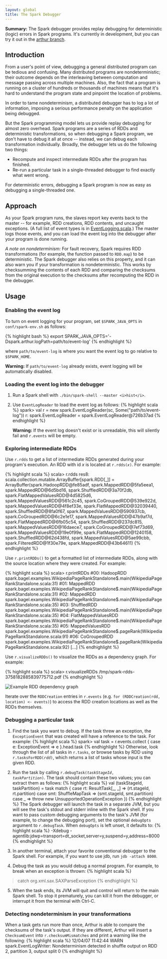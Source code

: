 ```yaml
---
layout: global
title: The Spark Debugger
---
```

**Summary:** The Spark debugger provides replay debugging for deterministic (logic) errors in Spark programs. It's currently in development, but you can try it out in the [arthur branch](https://github.com/apache/spark/tree/arthur).

## Introduction

From a user's point of view, debugging a general distributed program can be tedious and confusing. Many distributed programs are nondeterministic; their outcome depends on the interleaving between computation and message passing across multiple machines. Also, the fact that a program is running on a cluster of hundreds or thousands of machines means that it's hard to understand the program state and pinpoint the location of problems.

In order to tame nondeterminism, a distributed debugger has to log a lot of information, imposing a serious performance penalty on the application being debugged.

But the Spark programming model lets us provide replay debugging for almost zero overhead. Spark programs are a series of RDDs and deterministic transformations, so when debugging a Spark program, we don't have to debug it all at once -- instead, we can debug each transformation individually. Broadly, the debugger lets us do the following two things:

* Recompute and inspect intermediate RDDs after the program has finished.
* Re-run a particular task in a single-threaded debugger to find exactly what went wrong.

For deterministic errors, debugging a Spark program is now as easy as debugging a single-threaded one.

## Approach

As your Spark program runs, the slaves report key events back to the master -- for example, RDD creations, RDD contents, and uncaught exceptions. (A full list of event types is in [EventLogging.scala](https://github.com/apache/spark/blob/arthur/core/src/main/scala/spark/EventLogging.scala).) The master logs those events, and you can load the event log into the debugger after your program is done running.

_A note on nondeterminism:_ For fault recovery, Spark requires RDD transformations (for example, the function passed to `RDD.map`) to be deterministic. The Spark debugger also relies on this property, and it can also warn you if your transformation is nondeterministic. This works by checksumming the contents of each RDD and comparing the checksums from the original execution to the checksums after recomputing the RDD in the debugger.

## Usage

### Enabling the event log

To turn on event logging for your program, set `$SPARK_JAVA_OPTS` in `conf/spark-env.sh` as follows:

{% highlight bash %}
export SPARK_JAVA_OPTS='-Dspark.arthur.logPath=path/to/event-log'
{% endhighlight %}
   
where `path/to/event-log` is where you want the event log to go relative to `$SPARK_HOME`.

**Warning:** If `path/to/event-log` already exists, event logging will be automatically disabled.

### Loading the event log into the debugger

1. Run a Spark shell with `./bin/spark-shell --master <i>hist</i>`.
2. Use `EventLogReader` to load the event log as follows:
    {% highlight scala %}
spark> val r = new spark.EventLogReader(sc, Some("path/to/event-log"))
r: spark.EventLogReader = spark.EventLogReader@726b37ad
{% endhighlight %}

    **Warning:** If the event log doesn't exist or is unreadable, this will silently fail and `r.events` will be empty.

### Exploring intermediate RDDs

Use `r.rdds` to get a list of intermediate RDDs generated during your program's execution. An RDD with id _x_ is located at <code>r.rdds(<i>x</i>)</code>. For example:

{% highlight scala %}
scala> r.rdds
res8: scala.collection.mutable.ArrayBuffer[spark.RDD[_]] = ArrayBuffer(spark.HadoopRDD@fe85adf, spark.MappedRDD@5fa5eea1, spark.MappedRDD@6d5bd16, spark.ShuffledRDD@3a70f2db, spark.FlatMappedValuesRDD@4d5825d6, spark.MappedValuesRDD@561c2c45, spark.CoGroupedRDD@539e922d, spark.MappedValuesRDD@4f8ef33e, spark.FlatMappedRDD@32039440, spark.ShuffledRDD@8fa0f67, spark.MappedValuesRDD@590937cb, spark.CoGroupedRDD@6c2e1e17, spark.MappedValuesRDD@47b9af7d, spark.FlatMappedRDD@6fb05c54, spark.ShuffledRDD@237dc815, spark.MappedValuesRDD@16daece7, spark.CoGroupedRDD@7ef73d69, spark.MappedValuesRDD@19e0f99e, spark.FlatMappedRDD@1240158, spark.ShuffledRDD@62d438fd, spark.MappedValuesRDD@5ae99cbb, spark.FilteredRDD@1f30e79e, spark.MappedRDD@43b64611)
{% endhighlight %}

Use `r.printRDDs()` to get a formatted list of intermediate RDDs, along with the source location where they were created. For example:

{% highlight scala %}
scala> r.printRDDs
#00: HadoopRDD            spark.bagel.examples.WikipediaPageRankStandalone$.main(WikipediaPageRankStandalone.scala:31)
#01: MappedRDD            spark.bagel.examples.WikipediaPageRankStandalone$.main(WikipediaPageRankStandalone.scala:31)
#02: MappedRDD            spark.bagel.examples.WikipediaPageRankStandalone$.main(WikipediaPageRankStandalone.scala:35)
#03: ShuffledRDD          spark.bagel.examples.WikipediaPageRankStandalone$.main(WikipediaPageRankStandalone.scala:35)
#04: FlatMappedValuesRDD  spark.bagel.examples.WikipediaPageRankStandalone$.main(WikipediaPageRankStandalone.scala:35)
#05: MappedValuesRDD      spark.bagel.examples.WikipediaPageRankStandalone$.pageRank(WikipediaPageRankStandalone.scala:91)
#06: CoGroupedRDD         spark.bagel.examples.WikipediaPageRankStandalone$.pageRank(WikipediaPageRankStandalone.scala:92)
[...]
{% endhighlight %}

Use `r.visualizeRDDs()` to visualize the RDDs as a dependency graph. For example:

{% highlight scala %}
scala> r.visualizeRDDs
/tmp/spark-rdds-3758182885839775712.pdf
{% endhighlight %}

![Example RDD dependency graph](http://www.ankurdave.com/images/rdd-dep-graph.png)

Iterate over the `RDDCreation` entries in `r.events` (e.g. `for (RDDCreation(rdd, location) <- events)`) to access the RDD creation locations as well as the RDDs themselves.

### Debugging a particular task

1. Find the task you want to debug. If the task threw an exception, the `ExceptionEvent` that was created will have a reference to the task. For example:
    {% highlight scala %}
spark> val task = r.events.collect { case e: ExceptionEvent => e }.head.task
{% endhighlight %}
    Otherwise, look through the list of all tasks in `r.tasks`, or browse tasks by RDD using <code>r.tasksForRDD(<i>rdd</i>)</code>, which returns a list of tasks whose input is the given RDD.

2. Run the task by calling <code>r.debugTask(<i>taskStageId</i>, <i>taskPartition</i>)</code>. The task should contain these two values; you can extract them as follows:
    {% highlight scala %}
val (taskStageId, taskPartition) = task match {
    case rt: ResultTask[_, _] => (rt.stageId, rt.partition)
    case smt: ShuffleMapTask => (smt.stageId, smt.partition)
    case _ => throw new UnsupportedOperationException
})
{% endhighlight %}
    The Spark debugger will launch the task in a separate JVM, but you will see the task's stdout and stderr inline with the Spark shell. If you want to pass custom debugging arguments to the task's JVM (for example, to change the debugging port), set the optional `debugOpts` argument to `r.debugTask`. When `debugOpts` is left unset, it defaults to:
    {% highlight scala %}
-Xdebug -agentlib:jdwp=transport=dt_socket,server=y,suspend=y,address=8000
{% endhighlight %}

3. In another terminal, attach your favorite conventional debugger to the Spark shell. For example, if you want to use jdb, run `jdb -attach 8000`.

4. Debug the task as you would debug a normal program. For example, to break when an exception is thrown:
    {% highlight scala %}
> catch org.xml.sax.SAXParseException
{% endhighlight %}

5. When the task ends, its JVM will quit and control will return to the main Spark shell. To stop it prematurely, you can kill it from the debugger, or interrupt it from the terminal with Ctrl-C.

### Detecting nondeterminism in your transformations

When a task gets run more than once, Arthur is able to compare the checksums of the task's output. If they are different, Arthur will insert a `ChecksumEvent` into  `r.checksumMismatches` and print a warning like the following:
    {% highlight scala %}
12/04/07 11:42:44 WARN spark.EventLogWriter: Nondeterminism detected in shuffle output on RDD 2, partition 3, output split 0
{% endhighlight %}

